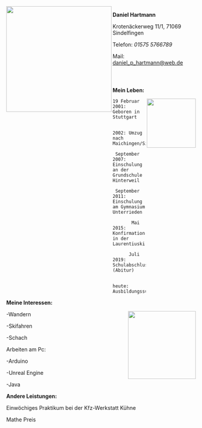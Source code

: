 
<img src="Bilder/BildDaniel1.png" width= "280" align="left" >




**Daniel Hartmann**

Krotenäckerweg 11/1, 71069 Sindelfingen

Telefon: *01575 5766789*

Mail: [daniel_p_hartmann@web.de](http://mailto:daniel_p_hartmann@web.de)

```



```
**Mein Leben:**

<img src="Bilder/Abiball.png" width= "130" align="right" >

```
19 Februar 2001: Geboren in Stuttgart

           2002: Umzug nach Maichingen/Sindelfingen
           
 September 2007: Einschulung an der Grundschule Hinterweil
 
 September 2011: Einschulung am Gymnasium Unterrieden
 
       Mai 2015: Konfirmation in der Laurentiuskirche/Maichingen
 
      Juli 2019: Schulabschluss (Abitur)
     
          heute: Ausbildungssuchend
```       


**Meine Interessen:**

<img src="Bilder/Wandern.png" width= "180" align="right" >

 -Wandern
           
 -Skifahren
 
 -Schach
 
 Arbeiten am Pc:
 
  -Arduino
  
  -Unreal Engine
  
  -Java
  
  
  
  **Andere Leistungen:**
  
  Einwöchiges Praktikum bei der Kfz-Werkstatt Kühne
  
  Mathe Preis 
  
  






